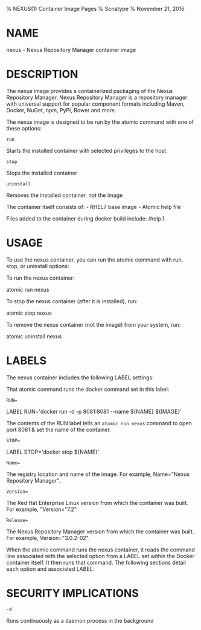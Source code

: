 % NEXUS(1) Container Image Pages
% Sonatype
% November 21, 2016

# NAME
nexus \- Nexus Repository Manager container image

# DESCRIPTION
The nexus image provides a containerized packaging of the Nexus Repository Manager.
Nexus Repository Manager is a repository manager with universal support for popular component formats including Maven, Docker, NuGet, npm, PyPi, Bower and more.

The nexus image is designed to be run by the atomic command with one of these options:

`run`

Starts the installed container with selected privileges to the host.

`stop`

Stops the installed container

`uninstall`

Removes the installed container, not the image

The container itself consists of:
    - RHEL7 base image
    - Atomic help file

Files added to the container during docker build include: /help.1.

# USAGE
To use the nexus container, you can run the atomic command with run, stop, or uninstall options:

To run the nexus container:

  atomic run nexus

To stop the nexus container (after it is installed), run:

  atomic stop nexus

To remove the nexus container (not the image) from your system, run:

  atomic uninstall nexus

# LABELS
The nexus container includes the following LABEL settings:

That atomic command runs the docker command set in this label:

`RUN=`

  LABEL RUN='docker run -d -p 8081:8081 --name ${NAME} ${IMAGE}'

  The contents of the RUN label tells an `atomic run nexus` command to open port 8081 & set the name of the container.

`STOP=`

  LABEL STOP='docker stop ${NAME}'

`Name=`

The registry location and name of the image. For example, Name="Nexus Repository Manager".

`Version=`

The Red Hat Enterprise Linux version from which the container was built. For example, "Version="7.2".

`Release=`

The Nexus Repository Manager version from which the container was built. For example, Version="3.0.2-02".

When the atomic command runs the nexus container, it reads the command line associated with the selected option
from a LABEL set within the Docker container itself. It then runs that command. The following sections detail
each option and associated LABEL:

# SECURITY IMPLICATIONS

`-d`

Runs continuously as a daemon process in the background

